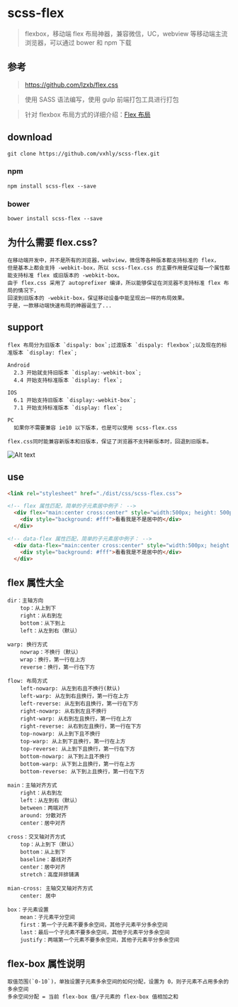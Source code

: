 # scss-flex

> flexbox，移动端 flex 布局神器，兼容微信，UC，webview 等移动端主流浏览器，可以通过 bower 和 npm 下载

## 参考

> <https://github.com/lzxb/flex.css>

> 使用 SASS 语法编写，使用 gulp 前端打包工具进行打包

> 针对 flexbox 布局方式的详细介绍：[Flex 布局](https://vxhly.github.io/2016/08/11/flexbox-layout/)

## download

```
git clone https://github.com/vxhly/scss-flex.git
```

### npm

```
npm install scss-flex --save
```

### bower

```
bower install scss-flex --save
```

## 为什么需要 flex.css?

```
在移动端开发中，并不是所有的浏览器，webview，微信等各种版本都支持标准的 flex，
但是基本上都会支持 -webkit-box，所以 scss-flex.css 的主要作用是保证每一个属性都能支持标准 flex 或旧版本的 -webkit-box。
由于 flex.css 采用了 autoprefixer 编译，所以能够保证在浏览器不支持标准 flex 布局的情况下，
回滚到旧版本的 -webkit-box，保证移动设备中能呈现出一样的布局效果。
于是，一款移动端快速布局的神器诞生了...
```

## support

```
flex 布局分为旧版本 `dispaly: box`;过渡版本 `dispaly: flexbox`;以及现在的标准版本 `display: flex`;

Android
  2.3 开始就支持旧版本 `display:-webkit-box`;
  4.4 开始支持标准版本 `display: flex`;

IOS
  6.1 开始支持旧版本 `display:-webkit-box`;
  7.1 开始支持标准版本 `display: flex`;

PC
  如果你不需要兼容 ie10 以下版本，也是可以使用 scss-flex.css

flex.css同时能兼容新版本和旧版本，保证了浏览器不支持新版本时，回退到旧版本。
```

![Alt text](https://github.com/vxhly/scss-flex/blob/master/img/caniuse.png)

## use

```html
<link rel="stylesheet" href="./dist/css/scss-flex.css">

<!-- flex 属性匹配，简单的子元素居中例子： -->
  <div flex="main:center cross:center" style="width:500px; height: 500px; background: #108423">
    <div style="background: #fff">看看我是不是居中的</div>
  </div>

<!-- data-flex 属性匹配，简单的子元素居中例子： -->
  <div data-flex="main:center cross:center" style="width:500px; height: 500px; background: #f1d722">
    <div style="background: #fff">看看我是不是居中的</div>
  </div>
```

## flex 属性大全

```
dir：主轴方向
    top：从上到下
    right：从右到左
    bottom：从下到上
    left：从左到右（默认）

warp: 换行方式
    nowrap：不换行（默认）
    wrap：换行，第一行在上方
    reverse：换行，第一行在下方

flow: 布局方式
    left-nowarp: 从左到右且不换行(默认)
    left-warp: 从左到右且换行，第一行在上方
    left-reverse: 从左到右且换行，第一行在下方
    right-nowarp: 从右到左且不换行
    right-warp: 从右到左且换行，第一行在上方
    right-reverse: 从右到左且换行，第一行在下方
    top-nowarp: 从上到下且不换行
    top-warp: 从上到下且换行，第一行在上方
    top-reverse: 从上到下且换行，第一行在下方
    bottom-nowarp: 从下到上且不换行
    bottom-warp: 从下到上且换行，第一行在上方
    bottom-reverse: 从下到上且换行，第一行在下方

main：主轴对齐方式
    right：从右到左
    left：从左到右（默认）
    between：两端对齐
    around: 分散对齐
    center：居中对齐

cross：交叉轴对齐方式
    top：从上到下（默认）
    bottom：从上到下
    baseline：基线对齐
    center：居中对齐
    stretch：高度并排铺满

mian-cross: 主轴交叉轴对齐方式
    center: 居中

box：子元素设置
    mean：子元素平分空间
    first：第一个子元素不要多余空间，其他子元素平分多余空间
    last：最后一个子元素不要多余空间，其他子元素平分多余空间
    justify：两端第一个元素不要多余空间，其他子元素平分多余空间
```

## flex-box 属性说明

```
取值范围(`0-10`)，单独设置子元素多余空间的如何分配，设置为 0，则子元素不占用多余的多余空间
多余空间分配 = 当前 flex-box 值/子元素的 flex-box 值相加之和
```
